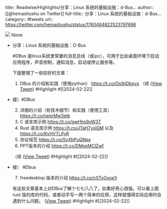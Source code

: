 title:: Readwise/Highlights/分享：Linux 系统的基础设施：d-Bus...
author:: [[@hemashushu on Twitter]]
full-title:: 分享：Linux 系统的基础设施：d-Bus...
category:: #tweets
url:: https://twitter.com/hemashushu/status/1760464822523797698

![](https://pbs.twimg.com/profile_images/532876409987813377/mdhchUId.png)
None
- 分享：Linux 系统的基础设施：D-Bus
  
  #DBus 是linux系统里常置的消息总线（或ipc），可用于比如桌面环境下启动应用程序，声音控制，通知消息，启动或停止服务等。
  
  下面整理了一些较好的文章：
  
  1. DBus 的介绍和实践（使用python）  https://t.co/Os9iiDbpys
  （续 ([View Tweet](https://twitter.com/hemashushu/status/1760464822523797698)) #Highlight #[[2024-02-22]]
- 接）#DBus
  
  2. 详细的介绍（有技术细节）和实践（使用工具） https://t.co/jgmrMw3etk
  3. C 语言库示例 https://t.co/gwHhs9oW3T
  4. Rust 语言库示例 https://t.co/JTaH7yslQM 以及 https://t.co/KvHVTLifyR
  5. 协议规范 https://t.co/SyXbPuQNqx
  6. PPT版本的介绍 https://t.co/DMxeMClZwf
  
  （续 ([View Tweet](https://twitter.com/hemashushu/status/1760464825182990536)) #Highlight #[[2024-02-22]]
- 接） #Dbus
  
  7. freedesktop 版本的介绍 https://t.co/c0TxOxne1i
  
  有这些文章基本上对DBus了解个七七八八了，如果好奇心很强，可以看上面 rust 版的库的代码，或者动手写一两个简单的应用，这样就懂得实际应用时会遇到什么问题。 ([View Tweet](https://twitter.com/hemashushu/status/1760464828391469327)) #Highlight #[[2024-02-22]]